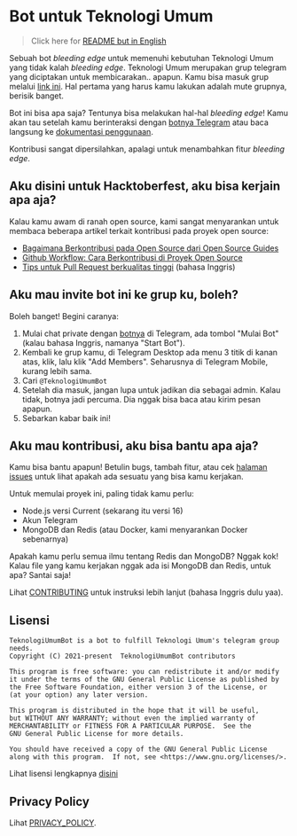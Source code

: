# Bot untuk Teknologi Umum

> Click here for [README but in English](./README.md)

Sebuah bot _bleeding edge_ untuk memenuhi kebutuhan Teknologi Umum yang tidak kalah _bleeding edge_. Teknologi Umum merupakan grup telegram yang diciptakan untuk membicarakan.. apapun. Kamu bisa masuk grup melalui [link ini](https://t.me/teknologi_umum). Hal pertama yang harus kamu lakukan adalah mute grupnya, berisik banget.

Bot ini bisa apa saja? Tentunya bisa melakukan hal-hal _bleeding edge_! Kamu akan tau setelah kamu berinteraksi dengan [botnya Telegram](https://t.me/TeknologiUmumBot) atau baca langsung ke [dokumentasi penggunaan](./docs/USAGE_id.md).

Kontribusi sangat dipersilahkan, apalagi untuk menambahkan fitur _bleeding edge_.

## Aku disini untuk Hacktoberfest, aku bisa kerjain apa aja?

Kalau kamu awam di ranah open source, kami sangat menyarankan untuk membaca beberapa artikel terkait kontribusi pada proyek open source:

- [Bagaimana Berkontribusi pada Open Source dari Open Source Guides](https://opensource.guide/id/how-to-contribute/)
- [Github Workflow: Cara Berkontribusi di Proyek Open Source](https://www.petanikode.com/github-workflow/)
- [Tips untuk Pull Request berkualitas tinggi](https://twitter.com/sudo_navendu/status/1437456596473303042) (bahasa Inggris)

## Aku mau invite bot ini ke grup ku, boleh?

Boleh banget! Begini caranya:

1. Mulai chat private dengan [botnya](https://t.me/TeknologiUmumBot) di Telegram, ada tombol "Mulai Bot" (kalau bahasa Inggris, namanya "Start Bot").
2. Kembali ke grup kamu, di Telegram Desktop ada menu 3 titik di kanan atas, klik, lalu klik "Add Members". Seharusnya di Telegram Mobile, kurang lebih sama.
3. Cari `@TeknologiUmumBot`
4. Setelah dia masuk, jangan lupa untuk jadikan dia sebagai admin. Kalau tidak, botnya jadi percuma. Dia nggak bisa baca atau kirim pesan apapun.
5. Sebarkan kabar baik ini!

## Aku mau kontribusi, aku bisa bantu apa aja?

Kamu bisa bantu apapun! Betulin bugs, tambah fitur, atau cek [halaman issues](https://github.com/teknologi-umum/bot/issues) untuk lihat apakah ada sesuatu yang bisa kamu kerjakan.

Untuk memulai proyek ini, paling tidak kamu perlu:

- Node.js versi Current (sekarang itu versi 16)
- Akun Telegram
- MongoDB dan Redis (atau Docker, kami menyarankan Docker sebenarnya)

Apakah kamu perlu semua ilmu tentang Redis dan MongoDB? Nggak kok! Kalau file yang kamu kerjakan nggak ada isi MongoDB dan Redis, untuk apa? Santai saja!

Lihat [CONTRIBUTING](./CONTRIBUTING.md) untuk instruksi lebih lanjut (bahasa Inggris dulu yaa).

## Lisensi

```
TeknologiUmumBot is a bot to fulfill Teknologi Umum's telegram group needs.
Copyright (C) 2021-present  TeknologiUmumBot contributors

This program is free software: you can redistribute it and/or modify
it under the terms of the GNU General Public License as published by
the Free Software Foundation, either version 3 of the License, or
(at your option) any later version.

This program is distributed in the hope that it will be useful,
but WITHOUT ANY WARRANTY; without even the implied warranty of
MERCHANTABILITY or FITNESS FOR A PARTICULAR PURPOSE.  See the
GNU General Public License for more details.

You should have received a copy of the GNU General Public License
along with this program.  If not, see <https://www.gnu.org/licenses/>.
```

Lihat lisensi lengkapnya [disini](./LICENSE)

## Privacy Policy

Lihat [PRIVACY_POLICY](./docs/PRIVACY_POLICY.md).
